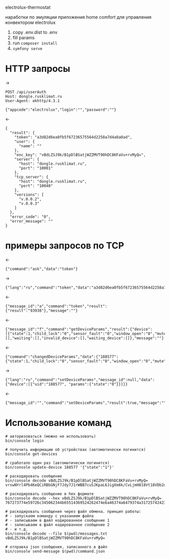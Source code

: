 electrolux-thermostat

наработки по эмуляции приложения home comfort для управления конвектором electrolux

1. copy .env.dist to .env
2. fill params
3. run `composer install`
4. `symfony serve`


# HTTP запросы
->

    POST /api/userAuth
    Host: dongle.rusklimat.ru
    User-Agent: okhttp/4.3.1

    {"appcode":"electrolux","login":"","password":""}

<-

    {
      "result": {
        "token": "a3d82d6ea0fb5f67236575564d2258a7d4a8a0ad",
        "user": {
          "name": ""
        },
        "enc_key": "vBdLZSJ9k/B1pDlBSatjWZZMVT90hDC8KFaVu+rvMyQ=",
        "server": {
          "host": "dongle.rusklimat.ru",
          "port": "10001"
        },
        "tcp_server": {
          "host": "dongle.rusklimat.ru",
          "port": "10040"
        },
        "versions": [
          "v.0.0.2",
          "v.0.0.3"
        ]
      },
      "error_code": "0",
      "error_message": ""
    }

# примеры запросов по TCP

<-
  
    {"command":"ask","data":"token"}

->
    
    {"lang":"ru","command":"token","data":"a3d82d6ea0fb5f67236575564d2258a7d4a8a0ad"}

<-
    
    {"message_id":"a","command":"token","result":{"result":"93938"},"message":""}

<-

    {"message_id":"f","command":"getDeviceParams","result":{"device":[{"state":1,"child_lock":"0","sensor_fault":"0","window_open":"0","mute":"0","window_opened":0,"calendar_on":"0","brightness":"1","led_off_auto":0,"temp_comfort":10,"delta_eco":4,"temp_antifrost":7,"mode":1,"mode_temp_1":"0","mode_temp_2":"0","mode_temp_3":"0","hours":12,"minutes":0,"timer":0,"current_temp":7,"heat_mode":0,"power":0,"code":"0","lcd_on":1,"time_seconds":8,"time_minutes":41,"time_hour":16,"time_day":26,"time_month":3,"time_year":21,"time_weekday":5,"preset_monday":0,"preset_tuesday":0,"preset_wednesday":0,"preset_thursday":0,"preset_friday":0,"preset_saturday":0,"preset_sunday":0,"preset_day_1":0,"preset_day_2":0,"preset_day_3":0,"preset_day_4":0,"preset_day_5":0,"preset_day_6":0,"preset_day_7":0,"preset_day_8":2,"preset_day_9":2,"preset_day_10":2,"preset_day_11":2,"preset_day_12":2,"preset_day_13":2,"preset_day_14":2,"preset_day_15":2,"preset_day_16":2,"preset_day_17":2,"preset_day_18":2,"preset_day_19":2,"preset_day_20":2,"preset_day_21":2,"preset_day_22":2,"preset_day_23":2,"preset_day_24":0,"tempid":"188577","uid":"188577","mac":"set","room":"баня","sort":0,"type":"convector24","curr_slot":"0","active_slot":0,"slop":"0","curr_scene":"0","curr_scene_id":0,"wait_slot":0,"curr_slot_dropped":0,"curr_scene_dropped":"0","online":0,"lock":0}],"invalid":[],"waiting":[],"invalid_device":[],"waiting_device":[]},"message":""}

<-

    {"command":"changedDeviceParams","data":{"188577":{"state":1,"child_lock":"0","sensor_fault":"0","window_open":"0","mute":"0","window_opened":0,"calendar_on":"0","brightness":"1","led_off_auto":0,"temp_comfort":10,"delta_eco":4,"temp_antifrost":7,"mode":1,"mode_temp_1":"0","mode_temp_2":"0","mode_temp_3":"0","hours":12,"minutes":0,"timer":0,"current_temp":9,"heat_mode":0,"power":0,"code":"0","lcd_on":1,"time_seconds":46,"time_minutes":54,"time_hour":15,"time_day":26,"time_month":3,"time_year":21,"time_weekday":5,"preset_monday":0,"preset_tuesday":0,"preset_wednesday":0,"preset_thursday":0,"preset_friday":0,"preset_saturday":0,"preset_sunday":0,"preset_day_1":0,"preset_day_2":0,"preset_day_3":0,"preset_day_4":0,"preset_day_5":0,"preset_day_6":0,"preset_day_7":0,"preset_day_8":2,"preset_day_9":2,"preset_day_10":2,"preset_day_11":2,"preset_day_12":2,"preset_day_13":2,"preset_day_14":2,"preset_day_15":2,"preset_day_16":2,"preset_day_17":2,"preset_day_18":2,"preset_day_19":2,"preset_day_20":2,"preset_day_21":2,"preset_day_22":2,"preset_day_23":2,"preset_day_24":0,"tempid":"188577","uid":"188577","mac":"set","room":"баня","sort":0,"type":"convector24","curr_slot":"0","active_slot":0,"slop":"0","curr_scene":"0","curr_scene_id":0,"wait_slot":0,"curr_slot_dropped":0,"curr_scene_dropped":"0","online":1,"lock":0}}}

->

    {"lang":"ru","command":"setDeviceParams","message_id":null,"data":{"device":[{"uid":"188577", "params":{"state":"0"}}]}}

<-

    {"message_id":"","command":"setDeviceParams","result":true,"message":""}

# Использование команд

    # авторизоваться (можно не использовать)
    bin/console login
 
    # получить информацию об устройствах (автоматически логинится)
    bin/console get-devices

    # сработало один раз (автоматически логинится)
    bin/console update-device 188577 '{"state":"1"}'

    # раскодировать сообщение
    bin/console decode vBdLZSJ9k/B1pDlBSatjWZZMVT90hDC8KFaVu+rvMyQ= vrswNYrl4Pb4KeQCiRBbGNjF7Jdy7J1rWBB7cuSJKpaL6JigXm6k/CvLjmH818Vt18VDb2dsjcxFV7ZG3zb3ls1+0759khtHUM+HU81vvxY=7aa0f4722a38055e5d5ba20cbb71aaa5

    # раскодировать сообщение в hex формате
    bin/console decode --hex vBdLZSJ9k/B1pDlBSatjWZZMVT90hDC8KFaVu+rvMyQ= 767273774e59726c345062344b65514369524262474e6a46374a6479374a3172574242376375534a4b70614c364a6967586d366b2f43764c6a6d48383138567431385644623264736a63784656375a47337a62336c73312b303735396b687448554d2b48553831767678593d3761613066343732326133383035356535643562613230636262373161616135

    # раскодировать сообщения через файл обмена. принцип работы:
    # - запускаем команду с указанием файла
    # - записываем в файл кодированное сообщение 1
    # - записываем в файл кодированное сообщение 2
    # - и т.д.
    bin/console decode --file $(pwd)/messages.txt vBdLZSJ9k/B1pDlBSatjWZZMVT90hDC8KFaVu+rvMyQ=

    # отправка json сообщения, записанного в файл
    bin/console send-message $(pwd)/command.json

